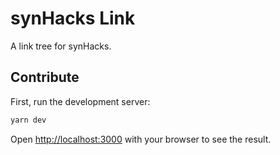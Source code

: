 # synHacks Link

A link tree for synHacks.

## Contribute

First, run the development server:

```bash
yarn dev
```

Open [http://localhost:3000](http://localhost:3000) with your browser to see the result.
